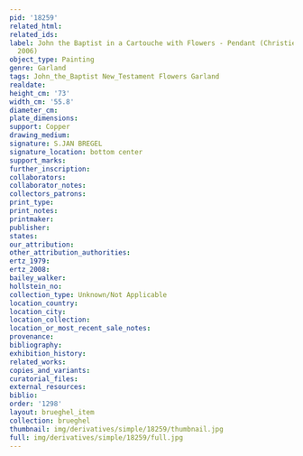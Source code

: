```yaml
---
pid: '18259'
related_html: 
related_ids: 
label: John the Baptist in a Cartouche with Flowers - Pendant (Christie&apos;s, London,
  2006)
object_type: Painting
genre: Garland
tags: John_the_Baptist New_Testament Flowers Garland
realdate: 
height_cm: '73'
width_cm: '55.8'
diameter_cm: 
plate_dimensions: 
support: Copper
drawing_medium: 
signature: S.JAN BREGEL
signature_location: bottom center
support_marks: 
further_inscription: 
collaborators: 
collaborator_notes: 
collectors_patrons: 
print_type: 
print_notes: 
printmaker: 
publisher: 
states: 
our_attribution: 
other_attribution_authorities: 
ertz_1979: 
ertz_2008: 
bailey_walker: 
hollstein_no: 
collection_type: Unknown/Not Applicable
location_country: 
location_city: 
location_collection: 
location_or_most_recent_sale_notes: 
provenance: 
bibliography: 
exhibition_history: 
related_works: 
copies_and_variants: 
curatorial_files: 
external_resources: 
biblio: 
order: '1298'
layout: brueghel_item
collection: brueghel
thumbnail: img/derivatives/simple/18259/thumbnail.jpg
full: img/derivatives/simple/18259/full.jpg
---
```

